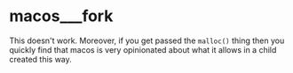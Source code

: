 # macos___fork

This doesn't work.
Moreover, if you get passed the `malloc()` thing then you quickly find that macos is very opinionated about what it allows in a child created this way.
